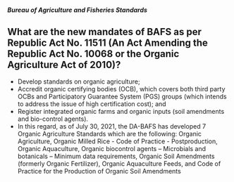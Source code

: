 ##### Bureau of Agriculture and Fisheries Standards

## What are the new mandates of BAFS as per Republic Act No. 11511 (An Act Amending the Republic Act No. 10068 or the Organic Agriculture Act of 2010)?


 - Develop standards on organic agriculture;
 - Accredit organic certifying bodies (OCB), which covers both third party OCBs and Participatory Guarantee System (PGS) groups (which intends to address the issue of high certification cost); and
 - Register integrated organic farms and organic inputs (soil amendments and bio-control agents).
 - In this regard, as of July 30, 2021, the DA-BAFS has developed 7 Organic Agriculture Standards which are the following: Organic Agriculture, Organic Milled Rice - Code of Practice - Postproduction, Organic Aquaculture, Organic biocontrol agents – Microbials and botanicals – Minimum data requirements, Organic Soil Amendments (formerly Organic Fertilizer), Organic Aquaculture Feeds, and Code of Practice for the Production of Organic Soil Amendments
